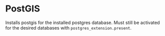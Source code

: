 PostGIS
=======

Installs postgis for the installed postgres database. Must still be activated for the desired databases with `postgres_extension.present`.
